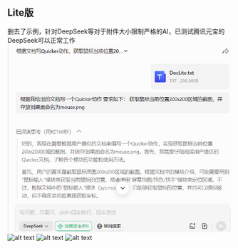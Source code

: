 ## Lite版

删去了示例，针对DeepSeek等对于附件大小限制严格的AI，已测试腾讯元宝的DeepSeek可以正常工作![腾讯元宝DeepSeek](example/image1.png)
![alt text](image2.png)
![alt text](image3.png)
![alt text](image4.png)